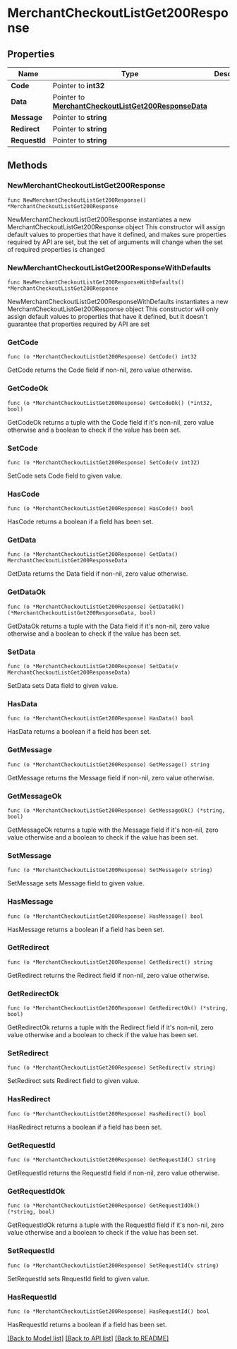 # MerchantCheckoutListGet200Response

## Properties

Name | Type | Description | Notes
------------ | ------------- | ------------- | -------------
**Code** | Pointer to **int32** |  | [optional] 
**Data** | Pointer to [**MerchantCheckoutListGet200ResponseData**](MerchantCheckoutListGet200ResponseData.md) |  | [optional] 
**Message** | Pointer to **string** |  | [optional] 
**Redirect** | Pointer to **string** |  | [optional] 
**RequestId** | Pointer to **string** |  | [optional] 

## Methods

### NewMerchantCheckoutListGet200Response

`func NewMerchantCheckoutListGet200Response() *MerchantCheckoutListGet200Response`

NewMerchantCheckoutListGet200Response instantiates a new MerchantCheckoutListGet200Response object
This constructor will assign default values to properties that have it defined,
and makes sure properties required by API are set, but the set of arguments
will change when the set of required properties is changed

### NewMerchantCheckoutListGet200ResponseWithDefaults

`func NewMerchantCheckoutListGet200ResponseWithDefaults() *MerchantCheckoutListGet200Response`

NewMerchantCheckoutListGet200ResponseWithDefaults instantiates a new MerchantCheckoutListGet200Response object
This constructor will only assign default values to properties that have it defined,
but it doesn't guarantee that properties required by API are set

### GetCode

`func (o *MerchantCheckoutListGet200Response) GetCode() int32`

GetCode returns the Code field if non-nil, zero value otherwise.

### GetCodeOk

`func (o *MerchantCheckoutListGet200Response) GetCodeOk() (*int32, bool)`

GetCodeOk returns a tuple with the Code field if it's non-nil, zero value otherwise
and a boolean to check if the value has been set.

### SetCode

`func (o *MerchantCheckoutListGet200Response) SetCode(v int32)`

SetCode sets Code field to given value.

### HasCode

`func (o *MerchantCheckoutListGet200Response) HasCode() bool`

HasCode returns a boolean if a field has been set.

### GetData

`func (o *MerchantCheckoutListGet200Response) GetData() MerchantCheckoutListGet200ResponseData`

GetData returns the Data field if non-nil, zero value otherwise.

### GetDataOk

`func (o *MerchantCheckoutListGet200Response) GetDataOk() (*MerchantCheckoutListGet200ResponseData, bool)`

GetDataOk returns a tuple with the Data field if it's non-nil, zero value otherwise
and a boolean to check if the value has been set.

### SetData

`func (o *MerchantCheckoutListGet200Response) SetData(v MerchantCheckoutListGet200ResponseData)`

SetData sets Data field to given value.

### HasData

`func (o *MerchantCheckoutListGet200Response) HasData() bool`

HasData returns a boolean if a field has been set.

### GetMessage

`func (o *MerchantCheckoutListGet200Response) GetMessage() string`

GetMessage returns the Message field if non-nil, zero value otherwise.

### GetMessageOk

`func (o *MerchantCheckoutListGet200Response) GetMessageOk() (*string, bool)`

GetMessageOk returns a tuple with the Message field if it's non-nil, zero value otherwise
and a boolean to check if the value has been set.

### SetMessage

`func (o *MerchantCheckoutListGet200Response) SetMessage(v string)`

SetMessage sets Message field to given value.

### HasMessage

`func (o *MerchantCheckoutListGet200Response) HasMessage() bool`

HasMessage returns a boolean if a field has been set.

### GetRedirect

`func (o *MerchantCheckoutListGet200Response) GetRedirect() string`

GetRedirect returns the Redirect field if non-nil, zero value otherwise.

### GetRedirectOk

`func (o *MerchantCheckoutListGet200Response) GetRedirectOk() (*string, bool)`

GetRedirectOk returns a tuple with the Redirect field if it's non-nil, zero value otherwise
and a boolean to check if the value has been set.

### SetRedirect

`func (o *MerchantCheckoutListGet200Response) SetRedirect(v string)`

SetRedirect sets Redirect field to given value.

### HasRedirect

`func (o *MerchantCheckoutListGet200Response) HasRedirect() bool`

HasRedirect returns a boolean if a field has been set.

### GetRequestId

`func (o *MerchantCheckoutListGet200Response) GetRequestId() string`

GetRequestId returns the RequestId field if non-nil, zero value otherwise.

### GetRequestIdOk

`func (o *MerchantCheckoutListGet200Response) GetRequestIdOk() (*string, bool)`

GetRequestIdOk returns a tuple with the RequestId field if it's non-nil, zero value otherwise
and a boolean to check if the value has been set.

### SetRequestId

`func (o *MerchantCheckoutListGet200Response) SetRequestId(v string)`

SetRequestId sets RequestId field to given value.

### HasRequestId

`func (o *MerchantCheckoutListGet200Response) HasRequestId() bool`

HasRequestId returns a boolean if a field has been set.


[[Back to Model list]](../README.md#documentation-for-models) [[Back to API list]](../README.md#documentation-for-api-endpoints) [[Back to README]](../README.md)


